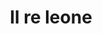 ---
layout: post
title: Il re leone
director: Roger Allers
year: 1994
cover: https://images.mubicdn.net/images/film/24713/cache-47489-1571018358/image-w1280.jpg
imdb_id: tt0110357
---